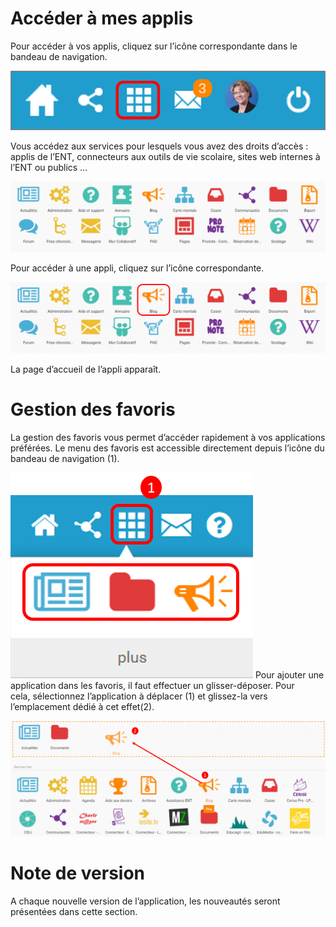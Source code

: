 

Accéder à mes applis
====================

Pour accéder à vos applis, cliquez sur l’icône correspondante dans le bandeau de navigation.

![](.gitbook/assets/a16.png)

Vous accédez aux services pour lesquels vous avez des droits d’accès : applis de l’ENT, connecteurs aux outils de vie scolaire, sites web internes à l’ENT ou publics …

![](.gitbook/assets/Mes_Applis-1024x231.png)

Pour accéder à une appli, cliquez sur l’icône correspondante.

![](.gitbook/assets/Mes_Applis_2-1024x231.png)

La page d’accueil de l’appli apparaît.

Gestion des favoris
===================

La gestion des favoris vous permet d’accéder rapidement à vos applications préférées. Le menu des favoris est accessible directement depuis l’icône du bandeau de navigation (1).

![](.gitbook/assets/GESTION_FAVORIS.png)
Pour ajouter une application dans les favoris, il faut effectuer un glisser-déposer. Pour cela, sélectionnez l’application à déplacer (1) et glissez-la vers l’emplacement dédié à cet effet(2).

![](.gitbook/assets/GESTION_FAVORIS-2-1024x375.png)

Note de version
===============

A chaque nouvelle version de l’application, les nouveautés seront présentées dans cette section.

